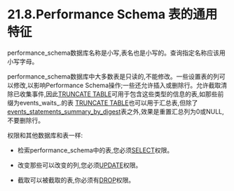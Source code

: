 # 21.8.Performance Schema 表的通用特征

performance\_schema数据库名称是小写,表名也是小写的。查询指定名称应该用小写字母。　　　　

performance\_schema数据库中大多数表是只读的,不能修改。一些设置表的列可以修改,以影响Performance Schema操作;一些还允许插入或删除行。允许截取清除已收集事件,因此[TRUNCATE TABLE][13.01.33]可用于包含这些类型的信息的表,如那些前缀为events_waits_.的表
[TRUNCATE TABLE][13.01.33]也可以用于汇总表,但除了[events_statements_summary_by_digest](./21.09.09_Performance_Schema_Summary_Tables.md#21.9.9.3)表之外,效果是重置汇总列为0或NULL,不要删除行。　　　　

权限和其他数据库和表一样:

- 检索performance_schema中的表,您必须[SELECT][06.02.01]权限。


- 改变那些可以改变的列,您必须[UPDATE][06.02.01]权限。


- 截取可以被截取的表,你必须有[DROP][06.02.01]权限。

[13.01.33]:../Chapter_13/13.01.33_TRUNCATE_TABLE_Syntax.md
[06.02.01]:../Chapter_06/06.02.01_Privileges_Provided_by_MySQL.md